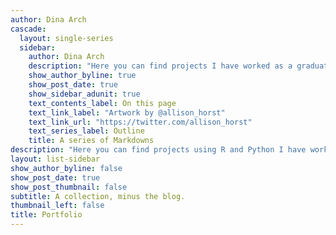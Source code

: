 ```yaml
---
author: Dina Arch
cascade:
  layout: single-series
  sidebar:
    author: Dina Arch
    description: "Here you can find projects I have worked as a graduate student at UC Santa Barbara."
    show_author_byline: true
    show_post_date: true
    show_sidebar_adunit: true
    text_contents_label: On this page
    text_link_label: "Artwork by @allison_horst"
    text_link_url: "https://twitter.com/allison_horst"
    text_series_label: Outline
    title: A series of Markdowns
description: "Here you can find projects using R and Python I have worked as a graduate student at UC Santa Barbara."
layout: list-sidebar
show_author_byline: false
show_post_date: true
show_post_thumbnail: false
subtitle: A collection, minus the blog.
thumbnail_left: false
title: Portfolio
---
```

